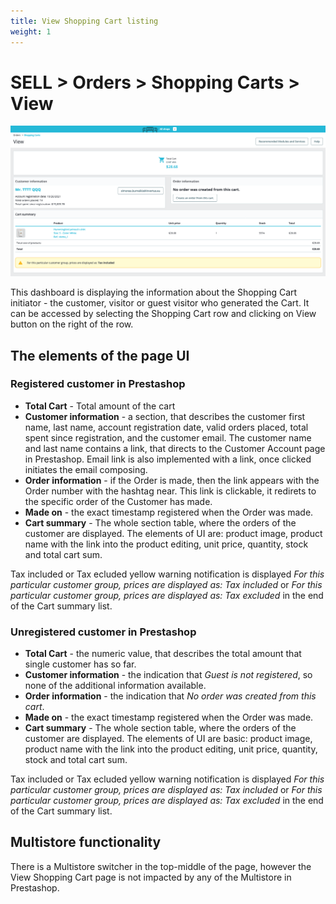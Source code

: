 ```yaml
---
title: View Shopping Cart listing
weight: 1
---
```


# SELL > Orders > Shopping Carts > View

![View Shopping Cart](static/img/orders-shopping-carts-view-shopping-cart.png)

This dashboard is displaying the information about the Shopping Cart initiator - the customer, visitor or guest visitor who generated the Cart. It can be accessed by selecting the Shopping Cart row and clicking on View button on the right of the row.

## The elements of the page UI

### Registered customer in Prestashop

- **Total Cart** - Total amount of the cart
- **Customer information** - a section, that describes the customer first name, last name, account registration date, valid orders placed, total spent since registration, and the customer email. The customer name and last name contains a link, that directs to the Customer Account page in Prestashop. Email link is also implemented with a link, once clicked initiates the email composing.
- **Order information** - if the Order is made, then the link appears with the Order number with the hashtag near. This link is clickable, it redirets to the specific order of the Customer has made.
- **Made on** - the exact timestamp registered when the Order was made.
- **Cart summary** - The whole section table, where the orders of the customer are displayed. The elements of UI are: product image, product name with the link into the product editing, unit price, quantity, stock and total cart sum.

Tax included or Tax ecluded yellow warning notification is displayed _For this particular customer group, prices are displayed as: Tax included_ or _For this particular customer group, prices are displayed as: Tax excluded_ in the end of the Cart summary list.

### Unregistered customer in Prestashop

- **Total Cart** - the numeric value, that describes the total amount that single customer has so far.
- **Customer information** - the indication that _Guest is not registered_, so none of the additional information available.
- **Order information** - the indication that _No order was created from this cart_.
- **Made on** - the exact timestamp registered when the Order was made.
- **Cart summary** - The whole section table, where the orders of the customer are displayed. The elements of UI are basic: product image, product name with the link into the product editing, unit price, quantity, stock and total cart sum.

Tax included or Tax ecluded yellow warning notification is displayed _For this particular customer group, prices are displayed as: Tax included_ or _For this particular customer group, prices are displayed as: Tax excluded_ in the end of the Cart summary list.

## Multistore functionality

There is a Multistore switcher in the top-middle of the page, however the View Shopping Cart page is not impacted by any of the Multistore in Prestashop.
